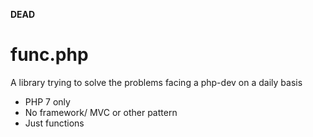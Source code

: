
**DEAD**

# func.php

A library trying to solve the problems facing a php-dev on a daily basis

* PHP 7 only
* No framework/ MVC or other pattern
* Just functions

